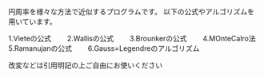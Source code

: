 円周率を様々な方法で近似するプログラムです。
以下の公式やアルゴリズムを用いています。

1.Vieteの公式　　
2.Wallisの公式　　
3.Brounkerの公式　　
4.MOnteCalro法　　
5.Ramanujanの公式　　
6.Gauss=Legendreのアルゴリズム　　

改変などは引用明記の上ご自由にお使いください
